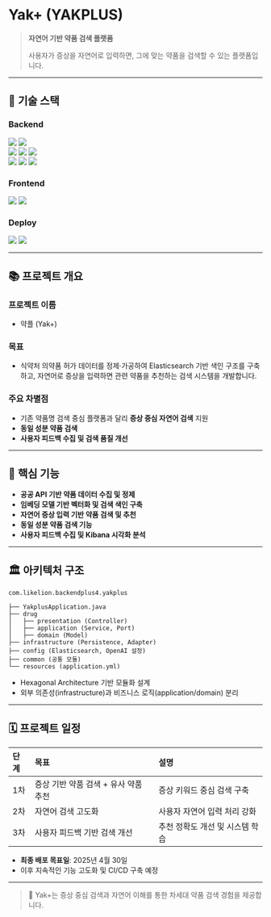# Yak+ (YAKPLUS)

> **자연어 기반 약품 검색 플랫폼**
> 
> 사용자가 증상을 자연어로 입력하면, 그에 맞는 약품을 검색할 수 있는 플랫폼입니다.

---

## 🚀 기술 스택

### Backend
<p align="left">
  <img src="https://img.shields.io/badge/Java 21-ED8B00?style=for-the-badge&logo=openjdk&logoColor=white" />
  <img src="https://img.shields.io/badge/SpringBoot 3-6DB33F?style=for-the-badge&logo=springboot&logoColor=white" />
  <br>
  <img src="https://img.shields.io/badge/MySQL 8.0.41-4479A1?style=for-the-badge&logo=mysql&logoColor=white" />
  <img src="https://img.shields.io/badge/JPA (Hibernate)-59666C?style=for-the-badge&logo=hibernate&logoColor=white" />
  <img src="https://img.shields.io/badge/JDBC-007396?style=for-the-badge&logo=java&logoColor=white" />
  <br>
  <img src="https://img.shields.io/badge/SpringAI-6DB33F?style=for-the-badge&logo=spring&logoColor=white" />
  <img src="https://img.shields.io/badge/SpringBatch-6DB33F?style=for-the-badge&logo=spring&logoColor=white" />
  <img src="https://img.shields.io/badge/Elasticsearch-005571?style=for-the-badge&logo=elasticsearch&logoColor=white" />
</p>

### Frontend
<p align="left">
  <img src="https://img.shields.io/badge/React-61DAFB?style=for-the-badge&logo=react&logoColor=black" />
  <img src="https://img.shields.io/badge/Next.js-000000?style=for-the-badge&logo=nextdotjs&logoColor=white" />
</p>

### Deploy
<p align="left">
  <img src="https://img.shields.io/badge/Nginx-009639?style=for-the-badge&logo=nginx&logoColor=white" />
  <img src="https://img.shields.io/badge/Docker-2496ED?style=for-the-badge&logo=docker&logoColor=white" />
</p>


---

## 📚 프로젝트 개요

### 프로젝트 이름
- 약플 (Yak+)

### 목표
- 식약처 의약품 허가 데이터를 정제·가공하여 Elasticsearch 기반 색인 구조를 구축하고, 자연어로 증상을 입력하면 관련 약품을 추천하는 검색 시스템을 개발합니다.

### 주요 차별점
- 기존 약품명 검색 중심 플랫폼과 달리 **증상 중심 자연어 검색** 지원
- **동일 성분 약품 검색** 
- **사용자 피드백 수집 및 검색 품질 개선**

---

## 🎯 핵심 기능

- **공공 API 기반 약품 데이터 수집 및 정제**
- **임베딩 모델 기반 벡터화 및 검색 색인 구축**
- **자연어 증상 입력 기반 약품 검색 및 추천**
- **동일 성분 약품 검색 기능**
- **사용자 피드백 수집 및 Kibana 시각화 분석**

---

## 🏛️ 아키텍처 구조

```plaintext
com.likelion.backendplus4.yakplus

├── YakplusApplication.java
├── drug
│   ├── presentation (Controller)
│   ├── application (Service, Port)
│   ├── domain (Model)
├── infrastructure (Persistence, Adapter)
├── config (Elasticsearch, OpenAI 설정)
├── common (공통 모듈)
└── resources (application.yml)
```

- Hexagonal Architecture 기반 모듈화 설계
- 외부 의존성(infrastructure)과 비즈니스 로직(application/domain) 분리

---

## 🗓️ 프로젝트 일정

| 단계 | 목표 | 설명 |
|:---|:---|:---|
| 1차 | 증상 기반 약품 검색 + 유사 약품 추천 | 증상 키워드 중심 검색 구축 |
| 2차 | 자연어 검색 고도화 | 사용자 자연어 입력 처리 강화 |
| 3차 | 사용자 피드백 기반 검색 개선 | 추천 정확도 개선 및 시스템 학습 |

- **최종 배포 목표일**: 2025년 4월 30일
- 이후 지속적인 기능 고도화 및 CI/CD 구축 예정

---

> 🚀 Yak+는 증상 중심 검색과 자연어 이해를 통한 차세대 약품 검색 경험을 제공합니다.
